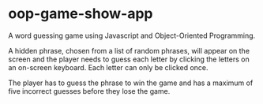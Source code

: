 # oop-game-show-app
 A word guessing game using Javascript and Object-Oriented Programming.

 A hidden phrase, chosen from a list of random phrases, will appear on the screen and the player needs to guess each letter by clicking the letters on an on-screen keyboard. Each letter can only be clicked once.
 
 The player has to guess the phrase to win the game and has a maximum of five incorrect guesses before they lose the game.